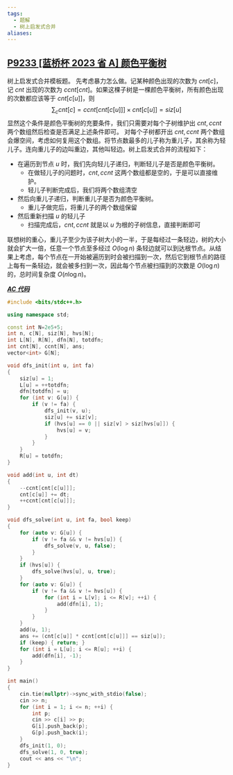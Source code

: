 ```yaml
---
tags:
  - 题解
  - 树上启发式合并
aliases:
---
```

## [P9233 [蓝桥杯 2023 省 A] 颜色平衡树](https://www.luogu.com.cn/problem/P9233)

树上启发式合并模板题。
先考虑暴力怎么做。记某种颜色出现的次数为 $cnt[c]$，记 $cnt$ 出现的次数为 $ccnt[cnt]$。如果这棵子树是一棵颜色平衡树，所有颜色出现的次数都应该等于 $cnt[c[u]]$，则 $$\sum_c cnt[c] = ccnt[cnt[c[u]]]\times cnt[c[u]] = siz[u]$$显然这个条件是颜色平衡树的充要条件，我们只需要对每个子树维护出 $cnt,ccnt$ 两个数组然后检查是否满足上述条件即可。
对每个子树都开出 $cnt,ccnt$ 两个数组会爆空间，考虑如何复用这个数组。将节点数最多的儿子称为重儿子，其余称为轻儿子。连向重儿子的边叫重边，其他叫轻边。树上启发式合并的流程如下：

- 在遍历到节点 $u$ 时，我们先向轻儿子递归，判断轻儿子是否是颜色平衡树。
	- 在做轻儿子的问题时，$cnt,ccnt$ 这两个数组都是空的，于是可以直接维护。
	- 轻儿子判断完成后，我们将两个数组清空
- 然后向重儿子递归，判断重儿子是否为颜色平衡树。
	- 重儿子做完后，将重儿子的两个数组保留
- 然后重新扫描 $u$ 的轻儿子
	- 扫描完成后，$cnt,ccnt$ 就是以 $u$ 为根的子树信息，直接判断即可

联想树的重心，重儿子至少为该子树大小的一半，于是每经过一条轻边，树的大小就会扩大一倍，任意一个节点至多经过 $O(\log n)$ 条轻边就可以到达根节点。从结果上考虑，每个节点在一开始被遍历到时会被扫描到一次，然后它到根节点的路径上每有一条轻边，就会被多扫到一次，因此每个节点被扫描到的次数是 $O(\log n)$ 的，总时间复杂度 $O(n\log n)$。

[***AC 代码***](https://www.luogu.com.cn/record/209369229)

```cpp
#include <bits/stdc++.h>

using namespace std;

const int N=2e5+5;
int n, c[N], siz[N], hvs[N];
int L[N], R[N], dfn[N], totdfn;
int cnt[N], ccnt[N], ans;
vector<int> G[N];

void dfs_init(int u, int fa)
{
	siz[u] = 1;
	L[u] = ++totdfn;
	dfn[totdfn] = u;
	for (int v: G[u]) {
		if (v != fa) {
			dfs_init(v, u);
			siz[u] += siz[v];
			if (hvs[u] == 0 || siz[v] > siz[hvs[u]]) {
				hvs[u] = v;
			}
		}
	}
	R[u] = totdfn;
}

void add(int u, int dt)
{
	--ccnt[cnt[c[u]]];
	cnt[c[u]] += dt;
	++ccnt[cnt[c[u]]];
}

void dfs_solve(int u, int fa, bool keep)
{
	for (auto v: G[u]) {
		if (v != fa && v != hvs[u]) {
			dfs_solve(v, u, false);
		}
	}
	if (hvs[u]) {
		dfs_solve(hvs[u], u, true);
	}
	for (auto v: G[u]) {
		if (v != fa && v != hvs[u]) {
			for (int i = L[v]; i <= R[v]; ++i) {
				add(dfn[i], 1);
			}
		}
	}
	add(u, 1);
	ans += (cnt[c[u]] * ccnt[cnt[c[u]]] == siz[u]);
	if (keep) { return; }
	for (int i = L[u]; i <= R[u]; ++i) {
		add(dfn[i], -1);
	}
}

int main()
{
	cin.tie(nullptr)->sync_with_stdio(false);
	cin >> n;
	for (int i = 1; i <= n; ++i) {
		int p;
		cin >> c[i] >> p;
		G[i].push_back(p);
		G[p].push_back(i);
	}
	dfs_init(1, 0);
	dfs_solve(1, 0, true);
	cout << ans << "\n";
}
```
